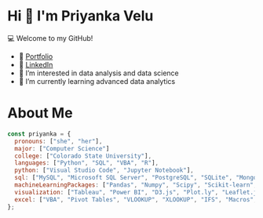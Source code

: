 # Hi 👋 I'm Priyanka Velu

 💻 Welcome to my GitHub!

- 💌 [Portfolio](http://priyanka-velu.github.io) 
- 💬 [LinkedIn](https://www.linkedin.com/in/priyanka-velu-916474202/) 
- 👀 I’m interested in data analysis and data science
- 🌱 I’m currently learning advanced data analytics

# About Me
```javascript
const priyanka = {
  pronouns: ["she", "her"],
  major: ["Computer Science"]
  college: ["Colorado State University"],
  languages: ["Python", "SQL", "VBA", "R"],
  python: ["Visual Studio Code", "Jupyter Notebook"],
  sql: ["MySQL", "Microsoft SQL Server", "PostgreSQL", "SQLite", "MongoDB"],
  machineLearningPackages: ["Pandas", "Numpy", "Scipy", "Scikit-learn", "TensorFlow", "Keras"],
  visualization: ["Tableau", "Power BI", "D3.js", "Plot.ly", "Leaflet.js", "Seaborn", "Matplotlib"],
  excel: ["VBA", "Pivot Tables", "VLOOKUP", "XLOOKUP", "IFS", "Macros", "Charts", "Conditional Formatting", "Index/Match"],
};
